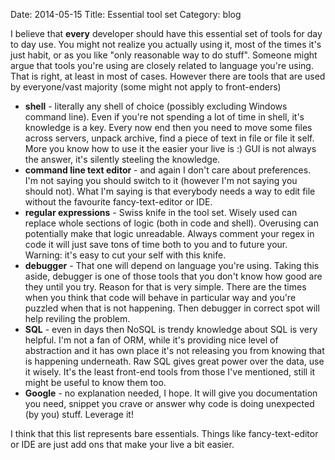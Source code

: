 Date: 2014-05-15
Title: Essential tool set
Category: blog

I believe that **every** developer should have this essential set of tools for day to day use.
You might not realize you actually using it, most of the times it's just habit, or as you like "only reasonable way to do stuff".
Someone might argue that tools you're using are closely related to language you're using. That is right, at least in most of cases.
However there are tools that are used by everyone/vast majority (some might not apply to front-enders)

* **shell** - literally any shell of choice (possibly excluding Windows command line). Even if you're not spending a lot of time in shell, it's knowledge is a key. Every now end then you need to move some files across servers, unpack archive, find a piece of text in file or file it self. More you know how to use it the easier your live is :) GUI is not always the answer, it's silently steeling the knowledge.
* **command line text editor** - and again I don't care about preferences. I'm not saying you should switch to it (however I'm not saying you should not). What I'm saying is that everybody needs a way to edit file without the favourite fancy-text-editor or IDE.
* **regular expressions** - Swiss knife in the tool set. Wisely used can replace whole sections of logic (both in code and shell). Overusing can potentially make that logic unreadable. Always comment your regex in code it will just save tons of time both to you and to future your. Warning: it's easy to cut your self with this knife.
* **debugger** - That one will depend on language you're using. Taking this aside, debugger is one of those tools that you don't know how good are they until you try. Reason for that is very simple. There are the times when you think that code will behave in particular way and you're puzzled when that is not happening. Then debugger in correct spot will help reviling the problem.
* **SQL** - even in days then NoSQL is trendy knowledge about SQL is very helpful. I'm not a fan of ORM, while it's providing nice level of abstraction and it has own place it's not releasing you from knowing that is happening underneath. Raw SQL gives great power over the data, use it wisely. It's the least front-end tools from those I've mentioned, still it might be useful to know them too.
* **Google** - no explanation needed, I hope. It will give you documentation you need, snippet you crave or answer why code is doing unexpected (by you) stuff. Leverage it!

I think that this list represents bare essentials. Things like fancy-text-editor or IDE are just add ons that make your live a bit easier.
